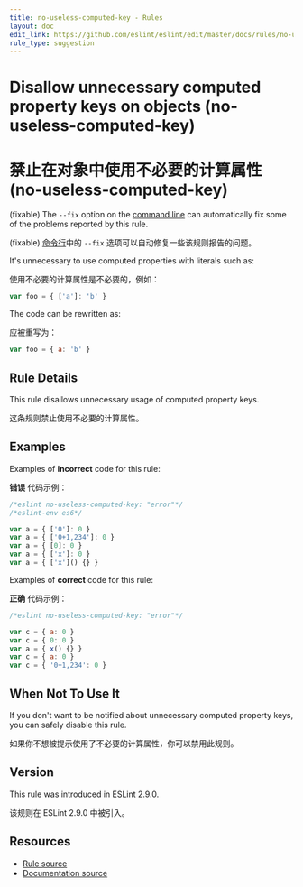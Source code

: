 ```yaml
---
title: no-useless-computed-key - Rules
layout: doc
edit_link: https://github.com/eslint/eslint/edit/master/docs/rules/no-useless-computed-key.md
rule_type: suggestion
---
```


<!-- Note: No pull requests accepted for this file. See README.md in the root directory for details. -->

# Disallow unnecessary computed property keys on objects (no-useless-computed-key)

# 禁止在对象中使用不必要的计算属性 (no-useless-computed-key)

(fixable) The `--fix` option on the [command line](../user-guide/command-line-interface#fixing-problems) can automatically fix some of the problems reported by this rule.

(fixable) [命令行](../user-guide/command-line-interface#fixing-problems)中的 `--fix` 选项可以自动修复一些该规则报告的问题。

It's unnecessary to use computed properties with literals such as:

使用不必要的计算属性是不必要的，例如：

```js
var foo = { ['a']: 'b' }
```

The code can be rewritten as:

应被重写为：

```js
var foo = { a: 'b' }
```

## Rule Details

This rule disallows unnecessary usage of computed property keys.

这条规则禁止使用不必要的计算属性。

## Examples

Examples of **incorrect** code for this rule:

**错误** 代码示例：

```js
/*eslint no-useless-computed-key: "error"*/
/*eslint-env es6*/

var a = { ['0']: 0 }
var a = { ['0+1,234']: 0 }
var a = { [0]: 0 }
var a = { ['x']: 0 }
var a = { ['x']() {} }
```

Examples of **correct** code for this rule:

**正确** 代码示例：

```js
/*eslint no-useless-computed-key: "error"*/

var c = { a: 0 }
var c = { 0: 0 }
var a = { x() {} }
var c = { a: 0 }
var c = { '0+1,234': 0 }
```

## When Not To Use It

If you don't want to be notified about unnecessary computed property keys, you can safely disable this rule.

如果你不想被提示使用了不必要的计算属性，你可以禁用此规则。

## Version

This rule was introduced in ESLint 2.9.0.

该规则在 ESLint 2.9.0 中被引入。

## Resources

- [Rule source](https://github.com/eslint/eslint/tree/master/lib/rules/no-useless-computed-key.js)
- [Documentation source](https://github.com/eslint/eslint/tree/master/docs/rules/no-useless-computed-key.md)
